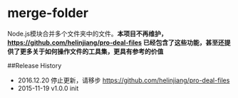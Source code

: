 # merge-folder

Node.js模块合并多个文件夹中的文件。**本项目不再维护， https://github.com/helinjiang/pro-deal-files 已经包含了这些功能，甚至还提供了更多关于如何操作文件的工具集，更具有参考的价值**

##Release History

- 2016.12.20 停止更新，请移步 https://github.com/helinjiang/pro-deal-files
- 2015-11-19 v1.0.0 init
